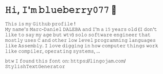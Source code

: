 # 𝙷𝚒, 𝙸'𝚖 𝚋𝚕𝚞𝚎𝚋𝚎𝚛𝚛𝚢𝟶𝟽𝟽 🐢

𝚃𝚑𝚒𝚜 𝚒𝚜 𝚖𝚢 𝙶𝚒𝚝𝚑𝚞𝚋 𝚙𝚛𝚘𝚏𝚒𝚕𝚎 !  
𝙼𝚢 𝚗𝚊𝚖𝚎'𝚜 𝙼𝚊𝚛𝚌-𝙳𝚊𝚗𝚒𝚎𝚕 𝙳𝙰𝙻𝙴𝙱𝙰 𝚊𝚗𝚍 𝙸'𝚖 𝚊 𝟷𝟻 𝚢𝚎𝚊𝚛𝚜 𝚘𝚕𝚍 (𝙸 𝚍𝚘𝚗'𝚝 𝚕𝚒𝚔𝚎 𝚝𝚘 𝚜𝚊𝚢
𝚖𝚢 𝚊𝚐𝚎 𝚋𝚞𝚝 𝚠𝚝𝚟) 𝚜𝚘𝚕𝚘 𝚜𝚘𝚏𝚝𝚠𝚊𝚛𝚎 𝚎𝚗𝚐𝚒𝚗𝚎𝚎𝚛 𝚝𝚑𝚊𝚝 𝚖𝚘𝚜𝚝𝚕𝚢 𝚞𝚜𝚎𝚜 𝙲 𝚊𝚗𝚍 𝚘𝚝𝚑𝚎𝚛 𝚕𝚘𝚠
𝚕𝚎𝚟𝚎𝚕 𝚙𝚛𝚘𝚐𝚛𝚊𝚖𝚖𝚒𝚗𝚐  𝚕𝚊𝚗𝚐𝚞𝚊𝚐𝚎𝚜 𝚕𝚒𝚔𝚎 𝙰𝚜𝚜𝚎𝚖𝚋𝚕𝚢. 𝙸 𝚕𝚘𝚟𝚎 𝚍𝚒𝚐𝚐𝚒𝚗𝚐 𝚒𝚗 𝚑𝚘𝚠
𝚌𝚘𝚖𝚙𝚞𝚝𝚎𝚛 𝚝𝚑𝚒𝚗𝚐𝚜 𝚠𝚘𝚛𝚔 𝚕𝚒𝚔𝚎 𝚌𝚘𝚖𝚙𝚒𝚕𝚎𝚛, 𝚘𝚙𝚎𝚛𝚊𝚝𝚒𝚗𝚐 𝚜𝚢𝚜𝚝𝚎𝚖𝚜, ...  

𝚋𝚝𝚠 𝙸 𝚏𝚘𝚞𝚗𝚍 𝚝𝚑𝚒𝚜 𝚏𝚘𝚗𝚝 𝚘𝚗: 𝚑𝚝𝚝𝚙𝚜://𝚕𝚒𝚗𝚐𝚘𝚓𝚊𝚖.𝚌𝚘𝚖/𝚂𝚝𝚢𝚕𝚒𝚜𝚑𝚃𝚎𝚡𝚝𝙶𝚎𝚗𝚎𝚛𝚊𝚝𝚘𝚛

<!--
**blueberry077/blueberry077** is a ✨ _special_ ✨ repository because its `README.md` (this file) appears on your GitHub profile.

Here are some ideas to get you started:

- 🔭 I’m currently working on ...
- 🌱 I’m currently learning ...
- 👯 I’m looking to collaborate on ...
- 🤔 I’m looking for help with ...
- 💬 Ask me about ...
- 📫 How to reach me: ...
- 😄 Pronouns: ...
- ⚡ Fun fact: ...
-->
